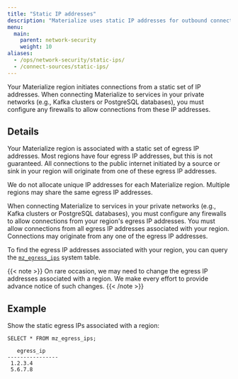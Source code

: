 ```yaml
---
title: "Static IP addresses"
description: "Materialize uses static IP addresses for outbound connections from sources and sinks"
menu:
  main:
    parent: network-security
    weight: 10
aliases:
  - /ops/network-security/static-ips/
  - /connect-sources/static-ips/
---
```


Your Materialize region initiates connections from a static set of IP addresses.
When connecting Materialize to services in your private networks (e.g., Kafka
clusters or PostgreSQL databases), you must configure any firewalls to allow
connections from these IP addresses.

## Details

Your Materialize region is associated with a static set of egress IP addresses.
Most regions have four egress IP addresses, but this is not guaranteed. All
connections to the public internet initiated by a source or sink in your region
will originate from one of these egress IP addresses.

We do not allocate unique IP addresses for each Materialize region. Multiple
regions may share the same egress IP addresses.

When connecting Materialize to services in your private networks (e.g., Kafka
clusters or PostgreSQL databases), you must configure any firewalls to allow
connections from your region's egress IP addresses. You must allow connections
from all egress IP addresses associated with your region. Connections may
originate from any one of the egress IP addresses.

To find the egress IP addresses associated with your region, you can query the
[`mz_egress_ips`](/sql/system-catalog/mz_catalog/#mz_egress_ips) system table.

{{< note >}}
On rare occasion, we may need to change the egress IP addresses associated with
a region. We make every effort to provide advance notice of such changes.
{{< /note >}}


## Example

Show the static egress IPs associated with a region:

```mzsql
SELECT * FROM mz_egress_ips;
```

<p></p>

```nofmt
   egress_ip
----------------
 1.2.3.4
 5.6.7.8
```

